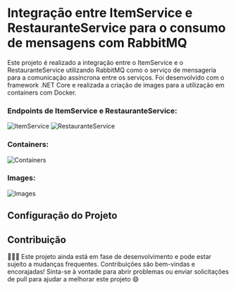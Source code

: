#  Integração entre ItemService e RestauranteService para o consumo de mensagens com RabbitMQ 

Este projeto é realizado a integração entre o ItemService e o RestauranteService utilizando RabbitMQ como o serviço de mensageria para a comunicação assíncrona entre os serviços.
Foi desenvolvido com o framework .NET Core e realizada a criação de images para a utilização em containers com Docker.

### Endpoints de ItemService e RestauranteService:
![ItemService](https://github.com/Jonas-Emir/microsservicos_restauranteService/blob/ImplementacaoRabbitMQ/itemservice.PNG?raw=true)
![RestauranteService](https://github.com/Jonas-Emir/microsservicos_restauranteService/assets/89087399/9eff9aa5-4733-4e3f-a8b3-bf37fcf6bc57)

### Containers:
![Containers](https://github.com/Jonas-Emir/microsservicos_restauranteService/assets/89087399/8414af30-68d0-4a99-b64b-922f74f5220f)

### Images:
![Images](https://github.com/Jonas-Emir/microsservicos_restauranteService/blob/ImplementacaoRabbitMQ/dockerps.PNG?raw=true)


## Configuração do Projeto


## Contribuição
👨🏽‍💻 Este projeto ainda está em fase de desenvolvimento e pode estar sujeito a mudanças frequentes.
Contribuições são bem-vindas e encorajadas! Sinta-se à vontade para abrir problemas ou enviar solicitações de pull para ajudar a melhorar este projeto :smile:	
